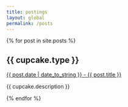 ```yaml
---
title: postings
layout: global
permalink: /posts
---
```

<div class="cupcakes">
    {% for post in site.posts %}
      <div class="cupcake">
        <h2>{{ cupcake.type }}</h2>
        <a href="{{ site.baseurl }}{{ post.url }}" target="_blank">{{ post.date | date_to_string }} - {{ post.title }}</a>
        <p>{{ cupcake.description }}</p>
      </div>
    {% endfor %}
</div>

